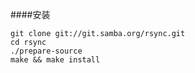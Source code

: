 ####安装
```
git clone git://git.samba.org/rsync.git
cd rsync
./prepare-source
make && make install
```

